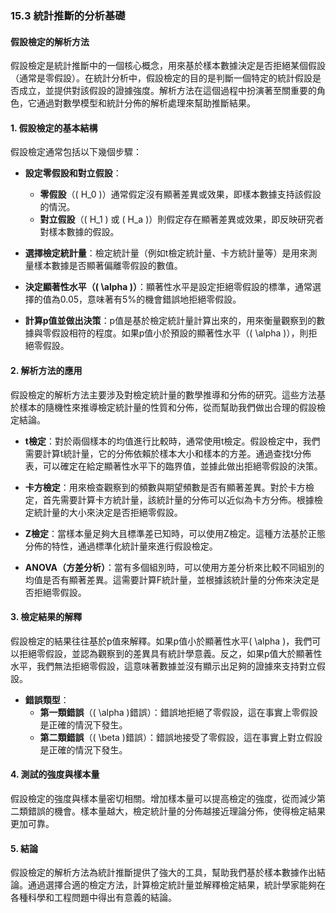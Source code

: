 ### 15.3 統計推斷的分析基礎
#### 假設檢定的解析方法

假設檢定是統計推斷中的一個核心概念，用來基於樣本數據決定是否拒絕某個假設（通常是零假設）。在統計分析中，假設檢定的目的是判斷一個特定的統計假設是否成立，並提供對該假設的證據強度。解析方法在這個過程中扮演著至關重要的角色，它通過對數學模型和統計分佈的解析處理來幫助推斷結果。

#### 1. 假設檢定的基本結構

假設檢定通常包括以下幾個步驟：

- **設定零假設和對立假設**：
  - **零假設**（\( H_0 \)）通常假定沒有顯著差異或效果，即樣本數據支持該假設的情況。
  - **對立假設**（\( H_1 \) 或 \( H_a \)）則假定存在顯著差異或效果，即反映研究者對樣本數據的假設。
  
- **選擇檢定統計量**：檢定統計量（例如t檢定統計量、卡方統計量等）是用來測量樣本數據是否顯著偏離零假設的數值。

- **決定顯著性水平（\( \alpha \)）**：顯著性水平是設定拒絕零假設的標準，通常選擇的值為0.05，意味著有5%的機會錯誤地拒絕零假設。

- **計算p值並做出決策**：p值是基於檢定統計量計算出來的，用來衡量觀察到的數據與零假設相符的程度。如果p值小於預設的顯著性水平（\( \alpha \)），則拒絕零假設。

#### 2. 解析方法的應用

假設檢定的解析方法主要涉及對檢定統計量的數學推導和分佈的研究。這些方法基於樣本的隨機性來推導檢定統計量的性質和分佈，從而幫助我們做出合理的假設檢定結論。

- **t檢定**：對於兩個樣本的均值進行比較時，通常使用t檢定。假設檢定中，我們需要計算t統計量，它的分佈依賴於樣本大小和樣本的方差。通過查找t分佈表，可以確定在給定顯著性水平下的臨界值，並據此做出拒絕零假設的決策。
  
- **卡方檢定**：用來檢查觀察到的頻數與期望頻數是否有顯著差異。對於卡方檢定，首先需要計算卡方統計量，該統計量的分佈可以近似為卡方分佈。根據檢定統計量的大小來決定是否拒絕零假設。

- **Z檢定**：當樣本量足夠大且標準差已知時，可以使用Z檢定。這種方法基於正態分佈的特性，通過標準化統計量來進行假設檢定。

- **ANOVA（方差分析）**：當有多個組別時，可以使用方差分析來比較不同組別的均值是否有顯著差異。這需要計算F統計量，並根據該統計量的分佈來決定是否拒絕零假設。

#### 3. 檢定結果的解釋

假設檢定的結果往往基於p值來解釋。如果p值小於顯著性水平\( \alpha \)，我們可以拒絕零假設，並認為觀察到的差異具有統計學意義。反之，如果p值大於顯著性水平，我們無法拒絕零假設，這意味著數據並沒有顯示出足夠的證據來支持對立假設。

- **錯誤類型**：
  - **第一類錯誤**（\( \alpha \)錯誤）：錯誤地拒絕了零假設，這在事實上零假設是正確的情況下發生。
  - **第二類錯誤**（\( \beta \)錯誤）：錯誤地接受了零假設，這在事實上對立假設是正確的情況下發生。

#### 4. 測試的強度與樣本量

假設檢定的強度與樣本量密切相關。增加樣本量可以提高檢定的強度，從而減少第二類錯誤的機會。樣本量越大，檢定統計量的分佈越接近理論分佈，使得檢定結果更加可靠。

#### 5. 結論

假設檢定的解析方法為統計推斷提供了強大的工具，幫助我們基於樣本數據作出結論。通過選擇合適的檢定方法，計算檢定統計量並解釋檢定結果，統計學家能夠在各種科學和工程問題中得出有意義的結論。